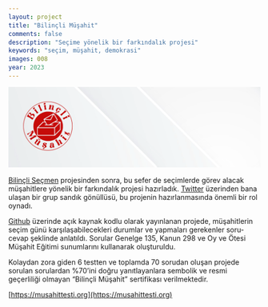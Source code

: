 ```yaml
---
layout: project
title: "Bilinçli Müşahit"
comments: false
description: "Seçime yönelik bir farkındalık projesi"
keywords: "seçim, müşahit, demokrasi"
images: 008
year: 2023
---
```

![001](/assets/images/projects/008/001.png)

[Bilinçli Seçmen](https://iltekin.com/projects/bilincli-secmen/) projesinden sonra, bu sefer de seçimlerde görev alacak müşahitlere yönelik bir farkındalık projesi hazırladık. [Twitter](https://twitter.com/sezeriltekin) üzerinden bana ulaşan bir grup sandık gönüllüsü, bu projenin hazırlanmasında önemli bir rol oynadı.

[Github](https://github.com/iltekin/musahit-testi) üzerinde açık kaynak kodlu olarak yayınlanan projede, müşahitlerin seçim günü karşılaşabilecekleri durumlar ve yapmaları gerekenler soru-cevap şeklinde anlatıldı. Sorular Genelge 135, Kanun 298 ve Oy ve Ötesi Müşahit Eğitimi sunumlarını kullanarak oluşturuldu.

Kolaydan zora giden 6 testten ve toplamda 70 sorudan oluşan projede sorulan sorulardan %70’ini doğru yanıtlayanlara sembolik ve resmi geçerliliği olmayan “Bilinçli Müşahit” sertifikası verilmektedir.

[https://musahittesti.org](https://musahittesti.org)